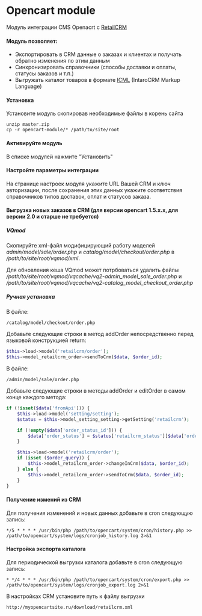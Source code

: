 Opencart module
===============

Модуль интеграции CMS Openacrt c [RetailCRM](http://retailcrm.ru)

#### Модуль позволяет:

* Экспортировать в CRM данные о заказах и клиентах и получать обратно изменения по этим данным
* Синхронизировать справочники (способы доставки и оплаты, статусы заказов и т.п.)
* Выгружать каталог товаров в формате [ICML](http://retailcrm.ru/docs/Разработчики/ФорматICML) (IntaroCRM Markup Language)

#### Установка

Установите модуль скопировав необходимые файлы в корень сайта

```
unzip master.zip
cp -r opencart-module/* /path/to/site/root
```

#### Активируйте модуль

В списке модулей нажмите "Установить"

#### Настройте параметры интеграции

На странице настроек модуля укажите URL Вашей CRM и ключ авторизации, после сохранения этих данных укажите соответствия справочников типов доставок, оплат и статусов заказа.


#### Выгрузка новых заказов в CRM (для версии opencart 1.5.x.x, для версии 2.0 и старше не требуется)

##### VQmod

Скопируйте xml-файл модифицирующий работу моделей  _admin/model/sale/order.php_ и _catalog/model/checkout/order.php_ в _/path/to/site/root/vqmod/xml_.

Для обновления кеша VQmod может потрбоваться удалить файлы _/path/to/site/root/vqmod/vqcache/vq2-admin_model_sale_order.php_ и _/path/to/site/root/vqmod/vqcache/vq2-catalog_model_checkout_order.php_

##### Ручная установка

В файле:

```
/catalog/model/checkout/order.php
```

Добавьте следующие строки в метод addOrder непосредственно перед языковой конструкцией return:

```php
$this->load->model('retailcrm/order');
$this->model_retailcrm_order->sendToCrm($data, $order_id);
```

В файле:

```
/admin/model/sale/order.php
```

Добавьте следующие строки в методы addOrder и editOrder в самом конце каждого метода:

```php
if (!isset($data['fromApi'])) {
    $this->load->model('setting/setting');
    $status = $this->model_setting_setting->getSetting('retailcrm');

    if (!empty($data['order_status_id'])) {
        $data['order_status'] = $status['retailcrm_status'][$data['order_status_id']];
    }

    $this->load->model('retailcrm/order');
    if (isset ($order_query)) {
        $this->model_retailcrm_order->changeInCrm($data, $order_id);
    } else {
        $this->model_retailcrm_order->sendToCrm($data, $order_id);
    }
}
```

#### Получение измений из CRM

Для получения изменений и новых данных добавьте в cron следующую запись:

```
*/5 * * * * /usr/bin/php /path/to/opencart/system/cron/history.php >> /path/to/opencart/system/logs/cronjob_history.log 2>&1
```

#### Настройка экспорта каталога

Для периодической выгрузки каталога добавьте в cron следующую запись:

```
* */4 * * * /usr/bin/php /path/to/opencart/system/cron/export.php >> /path/to/opencart/system/logs/cronjob_export.log 2>&1
```

В настройках CRM установите путь к файлу выгрузки

```
http://myopencartsite.ru/download/retailcrm.xml
```
